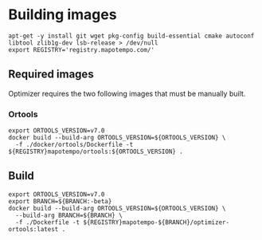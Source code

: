 # Building images

```
apt-get -y install git wget pkg-config build-essential cmake autoconf libtool zlib1g-dev lsb-release > /dev/null
export REGISTRY='registry.mapotempo.com/'
```

## Required images
Optimizer requires the two following images that must be manually built.

### Ortools

```
export ORTOOLS_VERSION=v7.0
docker build --build-arg ORTOOLS_VERSION=${ORTOOLS_VERSION} \
  -f ./docker/ortools/Dockerfile -t ${REGISTRY}mapotempo/ortools:${ORTOOLS_VERSION} .
```

## Build
```
export ORTOOLS_VERSION=v7.0
export BRANCH=${BRANCH:-beta}
docker build --build-arg ORTOOLS_VERSION=${ORTOOLS_VERSION} \
  --build-arg BRANCH=${BRANCH} \
  -f ./Dockerfile -t ${REGISTRY}mapotempo-${BRANCH}/optimizer-ortools:latest .
```